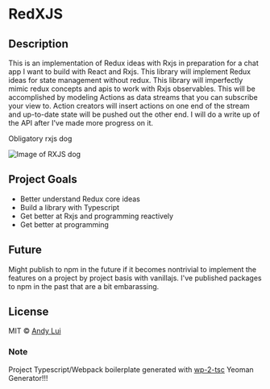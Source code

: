 # RedXJS

## Description
This is an implementation of Redux ideas with Rxjs in preparation for a chat app I want to build with React and Rxjs. This library will implement
Redux ideas for state management without redux. This library will imperfectly mimic redux concepts and apis to work with Rxjs observables. This will be accomplished
by modeling Actions as data streams that you can subscribe your view to. Action creators will insert actions on one end of the stream and up-to-date state will be pushed 
out the other end. I will do a write up of the API after I've made more progress on it. 

Obligatory rxjs dog

![Image of RXJS dog](https://cdn-images-1.medium.com/max/1600/1*j-SOtxql-Sqmvj0i0TWqMg.jpeg)


## Project Goals

* Better understand Redux core ideas 
* Build a library with Typescript
* Get better at Rxjs and programming reactively
* Get better at programming 


## Future
Might publish to npm in the future if it becomes nontrivial to implement the features on a project by project basis with vanillajs. I've published packages to npm in the past that are a bit embarassing.




## License

MIT © [Andy Lui]()


### Note
Project Typescript/Webpack boilerplate generated with [wp-2-tsc](https://github.com/awlui/generator-wp2-typescript) Yeoman Generator!!!